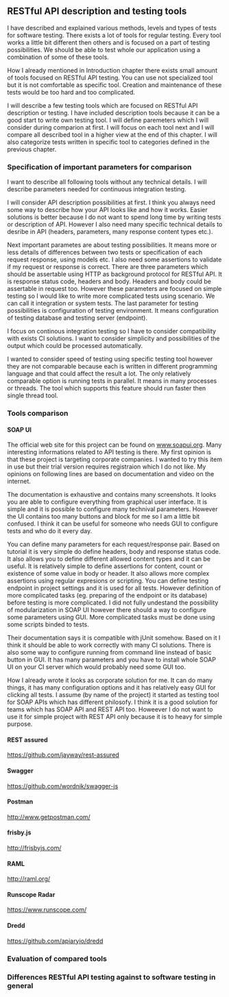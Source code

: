 ## RESTful API description and testing tools

I have described and explained various methods, levels and types of tests for software testing. There exists a lot of tools for regular testing. Every tool works a little bit different then others and is focused on a part of testing possibilities. We should be able to test whole our application using a combination of some of these tools.

How I already mentioned in Introduction chapter there exists small amount of tools focused on RESTful API testing. You can use not specialized tool but it is not comfortable as specific tool. Creation and maintenance of these tests would be too hard and too complicated.

I will describe a few testing tools which are focused on RESTful API description or testing. I have included description tools because it can be a good start to write own testing tool. I will define paremeters which I will consider during comparion at first. I will focus on each tool next and I will compare all described tool in a higher view at the end of this chapter. I will also categorize tests written in specific tool to categories defined in the previous chapter.

### Specification of important parameters for comparison

I want to describe all following tools without any technical details. I will describe parameters needed for continuous integration testing.

I will consider API description possibilities at first. I think you always need some way to describe how your API looks like and how it works. Easier solutions is better because I do not want to spend long time by writing tests or description of API. However I also need many specific technical details to desribe in API (headers, parameters, many response content types etc.).

Next important parametes are about testing possibilities. It means more or less details of differences between two tests or specification of each request response, using models etc. I also need some assertions to validate if my request or response is correct. There are three parameters which should be assertable using HTTP as background protocol for RESTful API. It is response status code, headers and body. Headers and body could be assertable in request too. However these parameters are focused on simple testing so I would like to write more complicated tests using scenario. We can call it integration or system tests. The last parameter for testing possibilities is configuration of testing environment. It means configuration of testing database and testing server (endpoint).

I focus on continous integration testing so I have to consider compatibility with exists CI solutions. I want to consider simplicity and possibilities of the output which could be processed automatically.

I wanted to consider speed of testing using specific testing tool however they are not comparable because each is written in different programming language and that could affect the result a lot. The only relatively comparable option is running tests in parallel. It means in many processes or threads. The tool which supports this feature should run faster then single thread tool.

### Tools comparison

#### SOAP UI

The official web site for this project can be found on www.soapui.org. Many interesting informations related to API testing is there. My first opinion is that these project is targeting corporate companies. I wanted to try this item in use but their trial version requires registraion which I do not like. My opinions on following lines are based on documentation and video on the internet.

The documentation is exhaustive and contains many screenshots. It looks you are able to configure everything from graphical user interface. It is simple and it is possible to configure many technival parameters. However the UI contains too many buttons and block for me so I am a little bit confused. I think it can be useful for someone who needs GUI to configure tests and who do it every day.

You can define many parameters for each request/response pair. Based on tutorial it is very simple do define headers, body and response status code. It also allows you to define different allowed content types and it can be useful. It is relatively simple to define assertions for content, count or existence of some value in body or header. It also allows more complex assertions using regular expresions or scripting. You can define testing endpoint in project settings and it is used for all tests. However definition of more complicated tasks (eg. preparing of the endpoint or its database) before testing is more complicated. I did not fully undestand the possibility of modularization in SOAP UI however there should a way to configure some parameters using GUI. More complicated tasks must be done using some scripts binded to tests.

Their documentation says it is compatible with jUnit somehow. Based on it I think it should be able to work correctly with many CI solutions. There is also some way to configure running from command line instead of basic button in GUI. It has many parameters and you have to install whole SOAP UI on your CI server which would probably need some GUI too.

How I already wrote it looks as corporate solution for me. It can do many things, it has many configuration options and it has relatively easy GUI for clicking all tests. I assume (by name of the project) it started as testing tool for SOAP APIs which has different philosofy. I think it is a good solution for teams which has SOAP API and REST API too. Howeever I do not want to use it for simple project with REST API only because it is to heavy for simple purpose.

#### REST assured

https://github.com/jayway/rest-assured

#### Swagger

https://github.com/wordnik/swagger-js

#### Postman

http://www.getpostman.com/

#### frisby.js

http://frisbyjs.com/

#### RAML

http://raml.org/

#### Runscope Radar

https://www.runscope.com/

#### Dredd

https://github.com/apiaryio/dredd

### Evaluation of compared tools

### Differences RESTful API testing against to software testing in general

